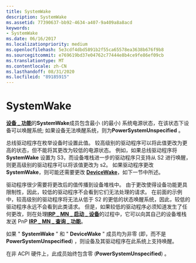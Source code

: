 ```yaml
---
title: SystemWake
description: SystemWake
ms.assetid: 77390637-bb92-4634-a407-9a409a8a8acd
keywords:
- SystemWake
ms.date: 06/16/2017
ms.localizationpriority: medium
ms.openlocfilehash: 5e3cdf4dbd5891b2f55ca65578ea3638b676f9b8
ms.sourcegitcommit: e769619bd37e04762c77444e8b4ce9fe86ef09cb
ms.translationtype: MT
ms.contentlocale: zh-CN
ms.lasthandoff: 08/31/2020
ms.locfileid: "89185915"
---
```

# <a name="systemwake"></a>SystemWake





[**设备 \_ 功能**](/windows-hardware/drivers/ddi/wdm/ns-wdm-_device_capabilities)的**SystemWake**成员包含最小 (的最小) 系统电源状态，在该状态下设备可以唤醒系统; 如果设备无法唤醒系统，则为**PowerSystemUnspecified** 。

总线驱动程序在枚举设备时设置此值。 较高级别的驱动程序可以将此值更改为更高的状态，但不能将其更改为较低的电源状态。 例如，如果总线驱动程序将 **SystemWake** 设置为 S3，而设备堆栈进一步的驱动程序只支持从 S2 进行唤醒，则更高级别的驱动程序可以将该值更改为 s2。 如果驱动程序更改 **SystemWake**，则可能还需要更改 [**DeviceWake**](devicewake.md)，如下一节中所述。

驱动程序很少需要将更改后的值传播到设备堆栈中。 由于更改使得设备功能更具限制性，因此，较低的驱动程序不会看到它们无法处理的请求。 在前面的示例中，较高级别的驱动程序将无法从低于 S2 的更低的状态唤醒系统，因此，较低的驱动程序永远不会看到此类请求。 但是，如果较低的驱动程序必须知道发生了任何更改，则在处理[**IRP \_ MN \_ 启动 \_ 设备**](./irp-mn-start-device.md)的过程中，它可以向其自己的设备堆栈发送 PnP [**IRP \_ MN \_ 查询 \_ 功能**](./irp-mn-query-capabilities.md)。

如果 " **SystemWake** " 和 " **DeviceWake** " 成员均为非零 (即，而不是 **PowerSystemUnspecified**) ，则设备及其驱动程序在此系统上支持唤醒。

在非 ACPI 硬件上，此成员始终包含零 (**PowerSystemUnspecified**) 。

 

